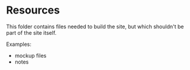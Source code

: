 # Resources

This folder contains files needed to build the site, but which shouldn't be part of the site itself.

Examples:

- mockup files
- notes
